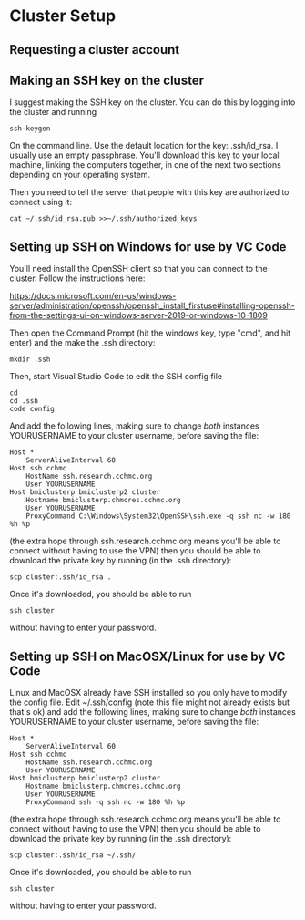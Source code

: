 # Cluster Setup

## Requesting a cluster account

## Making an SSH key on the cluster

I suggest making the SSH key on the cluster. You can do this by logging into the cluster and running
```
ssh-keygen
```
On the command line. Use the default location for the key: .ssh/id_rsa. I usually use an empty passphrase. You'll
download this key to your local machine, linking the computers together, in one of the next two sections
depending on your operating system.

Then you need to tell the server that people with this key are authorized to connect using it:
```
cat ~/.ssh/id_rsa.pub >>~/.ssh/authorized_keys
```

## Setting up SSH on Windows for use by VC Code ##

You'll need install the OpenSSH client so that you can connect to the cluster. Follow the instructions here:

https://docs.microsoft.com/en-us/windows-server/administration/openssh/openssh_install_firstuse#installing-openssh-from-the-settings-ui-on-windows-server-2019-or-windows-10-1809

Then open the Command Prompt (hit the windows key, type "cmd", and hit enter) and the make the .ssh directory:
```
mkdir .ssh
```
Then, start Visual Studio Code to edit the SSH config file
```
cd
cd .ssh
code config
```
And add the following lines, making sure to change *both* instances YOURUSERNAME to your cluster username, before saving the file:
```
Host *
    ServerAliveInterval 60
Host ssh cchmc
    HostName ssh.research.cchmc.org
    User YOURUSERNAME
Host bmiclusterp bmiclusterp2 cluster
    Hostname bmiclusterp.chmcres.cchmc.org
    User YOURUSERNAME
    ProxyCommand C:\Windows\System32\OpenSSH\ssh.exe -q ssh nc -w 180 %h %p
```
(the extra hope through ssh.research.cchmc.org means you'll be able to connect without having to use the VPN) then you
should be able to download the private key by running (in the .ssh directory):
```
scp cluster:.ssh/id_rsa .
```
Once it's downloaded, you should be able to run
```
ssh cluster
```
without having to enter your password.

## Setting up SSH on MacOSX/Linux for use by VC Code

Linux and MacOSX already have SSH installed so you only have to modify the config file. Edit ~/.ssh/config
(note this file might not already exists but that's ok) and add the following lines, making sure to change
*both* instances YOURUSERNAME to your cluster username, before saving the file:
```
Host *
    ServerAliveInterval 60
Host ssh cchmc
    HostName ssh.research.cchmc.org
    User YOURUSERNAME
Host bmiclusterp bmiclusterp2 cluster
    Hostname bmiclusterp.chmcres.cchmc.org
    User YOURUSERNAME
    ProxyCommand ssh -q ssh nc -w 180 %h %p
```
(the extra hope through ssh.research.cchmc.org means you'll be able to connect without having to use the VPN) then you
should be able to download the private key by running (in the .ssh directory):
```
scp cluster:.ssh/id_rsa ~/.ssh/
```
Once it's downloaded, you should be able to run
```
ssh cluster
```
without having to enter your password.

